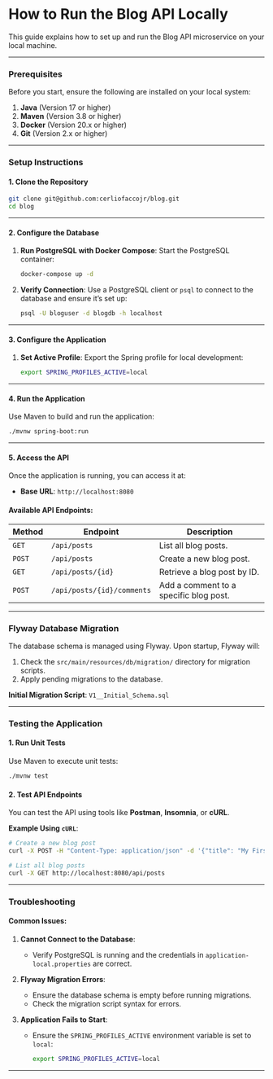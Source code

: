 # **How to Run the Blog API Locally**

This guide explains how to set up and run the Blog API microservice on your local machine.

---

### **Prerequisites**

Before you start, ensure the following are installed on your local system:

1. **Java** (Version 17 or higher)
2. **Maven** (Version 3.8 or higher)
3. **Docker** (Version 20.x or higher)
4. **Git** (Version 2.x or higher)

---

### **Setup Instructions**

#### **1. Clone the Repository**
```bash
git clone git@github.com:cerliofaccojr/blog.git
cd blog
```

---

#### **2. Configure the Database**

1. **Run PostgreSQL with Docker Compose**:
   Start the PostgreSQL container:
   ```bash
   docker-compose up -d
   ```

2. **Verify Connection**:
   Use a PostgreSQL client or `psql` to connect to the database and ensure it’s set up:
   ```bash
   psql -U bloguser -d blogdb -h localhost
   ```

---

#### **3. Configure the Application**

1. **Set Active Profile**:
   Export the Spring profile for local development:
   ```bash
   export SPRING_PROFILES_ACTIVE=local
   ```

---

#### **4. Run the Application**

Use Maven to build and run the application:

```bash
./mvnw spring-boot:run
```

---

#### **5. Access the API**

Once the application is running, you can access it at:

- **Base URL**: `http://localhost:8080`

#### **Available API Endpoints**:
| Method | Endpoint                   | Description                            |
|--------|----------------------------|----------------------------------------|
| `GET`  | `/api/posts`               | List all blog posts.                   |
| `POST` | `/api/posts`               | Create a new blog post.                |
| `GET`  | `/api/posts/{id}`          | Retrieve a blog post by ID.            |
| `POST` | `/api/posts/{id}/comments` | Add a comment to a specific blog post. |

---

### **Flyway Database Migration**

The database schema is managed using Flyway. Upon startup, Flyway will:
1. Check the `src/main/resources/db/migration/` directory for migration scripts.
2. Apply pending migrations to the database.

**Initial Migration Script**: `V1__Initial_Schema.sql`

---

### **Testing the Application**

#### **1. Run Unit Tests**
Use Maven to execute unit tests:
```bash
./mvnw test
```

#### **2. Test API Endpoints**
You can test the API using tools like **Postman**, **Insomnia**, or **cURL**.

**Example Using `cURL`**:
```bash
# Create a new blog post
curl -X POST -H "Content-Type: application/json" -d '{"title": "My First Post", "content": "This is my first blog post."}' http://localhost:8080/api/posts

# List all blog posts
curl -X GET http://localhost:8080/api/posts
```

---

### **Troubleshooting**

#### **Common Issues**:

1. **Cannot Connect to the Database**:
   - Verify PostgreSQL is running and the credentials in `application-local.properties` are correct.

2. **Flyway Migration Errors**:
   - Ensure the database schema is empty before running migrations.
   - Check the migration script syntax for errors.

3. **Application Fails to Start**:
   - Ensure the `SPRING_PROFILES_ACTIVE` environment variable is set to `local`:
     ```bash
     export SPRING_PROFILES_ACTIVE=local
     ```

---
